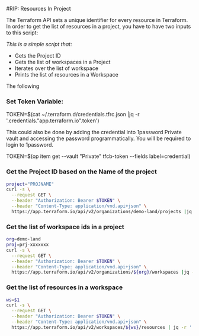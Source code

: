 #RIP: Resources In Project

The Terraform API sets a unique identifier for every resource in Terraform.  
In order to get the list of resources in a project, you have to have two inputs to this script: 

*This is a simple script that:*

* Gets the Project ID
* Gets the list of workspaces in a Project
* Iterates over the list of workspace
* Prints the list of resources in a Workspace 


The following 

### Set Token Variable: 

TOKEN=$(cat ~/.terraform.d/credentials.tfrc.json |jq -r '.credentials."app.terraform.io".token')

This could also be done by adding the credential into 1password Private vault and accessing the password programmatically.  You will be required to login to 1password. 

TOKEN=$(op item get --vault "Private" tfcb-token --fields label=credential)

### Get the Project ID based on the Name of the project
```bash
project="PROJNAME" 
curl -s \
  --request GET \
  --header "Authorization: Bearer $TOKEN" \
  --header "Content-Type: application/vnd.api+json" \
  https://app.terraform.io/api/v2/organizations/demo-land/projects |jq -r '.data[]|select(.type=="projects")' |jq -r '.attributes.name + " " + .id' |grep "^$project "|awk '{print $2}'
```

### Get the list of workspace ids in a project
```bash
org=demo-land
proj=prj-xxxxxxx
curl -s \
  --request GET \
  --header "Authorization: Bearer $TOKEN" \
  --header "Content-Type: application/vnd.api+json" \
  https://app.terraform.io/api/v2/organizations/${org}/workspaces |jq -r '.data[]|select(.type=="workspaces")'|jq -r '.|select(.relationships.project.data.id=='\"$proj\"')'|jq -r .id
```

### Get the list of resources in a workspace
```bash
ws=$1
curl -s \
  --request GET \
  --header "Authorization: Bearer $TOKEN" \
  --header "Content-Type: application/vnd.api+json" \
  https://app.terraform.io/api/v2/workspaces/${ws}/resources | jq -r '.data[]|select(.type=="resources")' |jq -r '.attributes.address +  " " + .id'|column -t
```
